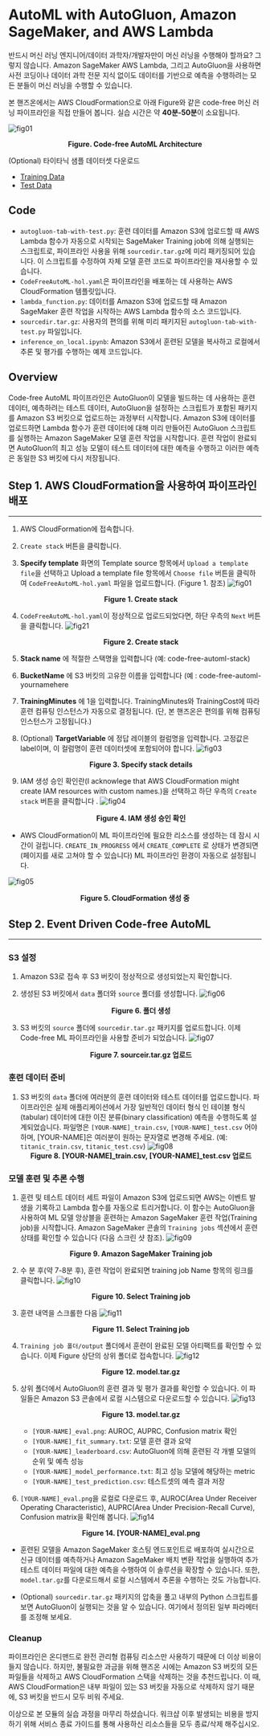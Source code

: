 
# AutoML with AutoGluon, Amazon SageMaker, and AWS Lambda

반드시 머신 러닝 엔지니어/데이터 과학자/개발자만이 머신 러닝을 수행해야 할까요? 그렇지 않습니다. Amazon SageMaker AWS Lambda, 그리고 AutoGluon을 사용하면 사전 코딩이나 데이터 과학 전문 지식 없이도 데이터를 기반으로 예측을 수행하려는 모든 분들이 머신 러닝을 수행할 수 있습니다.

본 핸즈온에서는 AWS CloudFormation으로 아래 Figure와 같은 code-free 머신 러닝 파이프라인을 직접 만들어 봅니다. 실습 시간은 약 **40분-50분**이 소요됩니다.

![fig01](./imgs/fig_architecture.png)
**<center>Figure. Code-free AutoML Architecture</center>** 

(Optional) 타이타닉 샘플 데이터셋 다운로드
- <a href="https://daekeun-workshop-public-material.s3.ap-northeast-2.amazonaws.com/raw/titanic/titanic_train.csv">Training Data</a>
- <a href="https://daekeun-workshop-public-material.s3.ap-northeast-2.amazonaws.com/raw/titanic/titanic_test.csv">Test Data</a>

## Code
- `autogluon-tab-with-test.py`: 훈련 데이터를 Amazon S3에 업로드할 때 AWS Lambda 함수가 자동으로 시작되는 SageMaker Training job에 의해 실행되는 스크립트로, 파이프라인 사용을 위해 `sourcedir.tar.gz`에 미리 패키징되어 있습니다. 이 스크립트를 수정하여 자체 모델 훈련 코드로 파이프라인을 재사용할 수 있습니다.
- `CodeFreeAutoML-hol.yaml`은 파이프라인을 배포하는 데 사용하는 AWS CloudFormation 템플릿입니다.
- `lambda_function.py`: 데이터를 Amazon S3에 업로드할 때 Amazon SageMaker 훈련 작업을 시작하는 AWS Lambda 함수의 소스 코드입니다.
- `sourcedir.tar.gz`: 사용자의 편의를 위해 미리 패키지된 `autogluon-tab-with-test.py` 파일입니다.
- `inference_on_local.ipynb`: Amazon S3에서 훈련된 모델을 복사하고 로컬에서 추론 및 평가를 수행하는 예제 코드입니다.

## Overview
Code-free AutoML 파이프라인은 AutoGluon이 모델을 빌드하는 데 사용하는 훈련 데이터, 예측하려는 테스트 데이터, AutoGluon을 설정하는 스크립트가 포함된 패키지를 Amazon S3 버킷으로 업로드하는 과정부터 시작합니다. Amazon S3에 데이터를 업로드하면 Lambda 함수가 훈련 데이터에 대해 미리 만들어진 AutoGluon 스크립트를 실행하는 Amazon SageMaker 모델 훈련 작업을 시작합니다. 훈련 작업이 완료되면 AutoGluon의 최고 성능 모델이 테스트 데이터에 대한 예측을 수행하고 이러한 예측은 동일한 S3 버킷에 다시 저장됩니다. 

## Step 1. AWS CloudFormation을 사용하여 파이프라인 배포
----

1. AWS CloudFormation에 접속합니다.
1. `Create stack` 버튼을 클릭합니다.
1. **Specify template** 화면의 Template source 항목에서 `Upload a template file`을 선택하고 Upload a template file 항목에서 `Choose file` 버튼을 클릭하여 `CodeFreeAutoML-hol.yaml` 파일을 업로드합니다. (Figure 1. 참조)
![fig01](./imgs/fig01.png)
**<center>Figure 1. Create stack</center>** 

1. `CodeFreeAutoML-hol.yaml`이 정상적으로 업로드되었다면, 하단 우측의 `Next` 버튼을 클릭합니다.
![fig21](./imgs/fig02.png)
**<center>Figure 2. Create stack</center>** 

1. **Stack name** 에 적절한 스택명을 입력합니다 (예: code-free-automl-stack)
1. **BucketName** 에 S3 버킷의 고유한 이름을 입력합니다 (예 : code-free-automl-yournamehere
1. **TrainingMinutes** 에 1을 입력합니다. TrainingMinutes와 TrainingCost에 따라 훈련 컴퓨팅 인스턴스가 자동으로 결정됩니다. (단, 본 핸즈온은 편의를 위해 컴퓨팅 인스턴스가 고정됩니다.)
1. (Optional) **TargetVariable** 에 정답 레이블의 컬럼명을 입력합니다. 고정값은 label이며, 이 컬럼명이 훈련 데이터셋에 포함되어야 합니다.
![fig03](./imgs/fig03.png)
**<center>Figure 3. Specify stack details</center>** 

1. IAM 생성 승인 확인란(I acknowlege that AWS CloudFormation might create IAM resources with custom names.)을 선택하고 하단 우측의 `Create stack` 버튼을 클릭합니다 .
![fig04](./imgs/fig04.png)
**<center>Figure 4. IAM 생성 승인 확인</center>** 

- AWS CloudFormation이 ML 파이프라인에 필요한 리소스를 생성하는 데 잠시 시간이 걸립니다. `CREATE_IN_PROGRESS` 에서
`CREATE_COMPLETE` 로 상태가 변경되면 (페이지를 새로 고쳐야 할 수 있습니다) ML 파이프라인 환경이 자동으로 설정됩니다.

![fig05](./imgs/fig05.png)
**<center>Figure 5. CloudFormation 생성 중</center>** 


## Step 2. Event Driven Code-free AutoML
----

### S3 설정

1. Amazon S3로 접속 후 S3 버킷이 정상적으로 생성되었는지 확인합니다.

1. 생성된 S3 버킷에서 `data` 폴더와 `source` 폴더를 생성합니다.
![fig06](./imgs/fig06.png)
**<center>Figure 6. 폴더 생성</center>** 

1. S3 버킷의 `source` 폴더에 `sourcedir.tar.gz` 패키지를 업로드합니다. 이제 Code-free ML 파이프라인을 사용할 준비가 되었습니다.
![fig07](./imgs/fig07.png)
**<center>Figure 7. sourceir.tar.gz 업로드</center>** 

### 훈련 데이터 준비
1. S3 버킷의 `data` 폴더에 여러분의 훈련 데이터와 테스트 데이터를 업로드합니다. 파이프라인은 실제 애플리케이션에서 가장 일반적인 데이터 형식 인 테이블 형식(tabular) 데이터에 대한 이진 분류(binary classification) 예측을 수행하도록 설계되었습니다. 파일명은
`[YOUR-NAME]_train.csv`, `[YOUR-NAME]_test.csv` 어야 하며, [YOUR-NAME]은 여러분이 원하는 문자열로 변경해 주세요.
(예: `titanic_train.csv`, `titanic_test.csv`) 
![fig08](./imgs/fig08.png)
**<center>Figure 8. [YOUR-NAME]_train.csv, [YOUR-NAME]_test.csv 업로드</center>** 

### 모델 훈련 및 추론 수행
1. 훈련 및 테스트 데이터 세트 파일이 Amazon S3에 업로드되면 AWS는 이벤트 발생을 기록하고 Lambda 함수를 자동으로 트리거합니다. 이 함수는 AutoGluon을 사용하여 ML 모델 앙상블을 훈련하는 Amazon SageMaker 훈련 작업(Training job)을 시작합니다. Amazon SageMaker 콘솔의 `Training jobs` 섹션에서 훈련 상태를 확인할 수 있습니다 (다음 스크린 샷 참조).
![fig09](./imgs/fig09.png)
**<center>Figure 9. Amazon SageMaker Training job</center>** 

1. 수 분 후(약 7-8분 후), 훈련 작업이 완료되면 training job Name 항목의 링크를 클릭합니다.
![fig10](./imgs/fig10.png)
**<center>Figure 10. Select Training job</center>** 

1. 훈련 내역을 스크롤한 다음 
![fig11](./imgs/fig11.png)
**<center>Figure 11. Select Training job</center>** 

1. `Training job 폴더/output` 폴더에서 훈련이 완료된 모델 아티팩트를 확인할 수 있습니다. 이제 Figure 상단의 상위 폴더로 접속합니다.
![fig12](./imgs/fig12.png)
**<center>Figure 12. model.tar.gz</center>** 

1. 상위 폴더에서 AutoGluon의 훈련 결과 및 평가 결과를 확인할 수 있습니다. 이 파일들은 Amazon S3 콘솔에서 로컬 시스템으로 다운로드할 수 있습니다.
![fig13](./imgs/fig13.png)
**<center>Figure 13. model.tar.gz</center>** 
    - `[YOUR-NAME]_eval.png`: AUROC, AUPRC, Confusion matrix 확인
    - `[YOUR-NAME]_fit_summary.txt`: 모델 훈련 결과 요약
    - `[YOUR-NAME]_leaderboard.csv`: AutoGluon에 의해 훈련된 각 개별 모델의 순위 및 예측 성능
    - `[YOUR-NAME]_model_performance.txt`: 최고 성능 모델에 해당하는 metric
    - `[YOUR-NAME]_test_prediction.csv`: 테스트셋의 예측 결과 저장

1. `[YOUR-NAME]_eval.png`을 로컬로 다운로드 후, AUROC(Area Under Receiver Operating Characteristic), AUPRC(Area Under Precision-Recall Curve), Confusion matrix을 확인해 봅니다.
![fig14](./imgs/fig14.png)
**<center>Figure 14. [YOUR-NAME]_eval.png</center>** 

- 훈련된 모델을 Amazon SageMaker 호스팅 엔드포인트로 배포하여 실시간으로 신규 데이터를 예측하거나 Amazon SageMaker 배치 변환 작업을 실행하여 추가 테스트 데이터 파일에 대한 예측을 수행하여 이 솔루션을 확장할 수 있습니다. 또한, `model.tar.gz`를 다운로드해서 로컬 시스템에서 추론을 수행하는 것도 가능합니다.

- (Optional) `sourcedir.tar.gz` 패키지의 압축을 풀고 내부의 Python 스크립트를 보면  AutoGluon이 실행되는 것을 알 수 있습니다. 여기에서 정의된 일부 파라메터를 조정해 보세요.


### Cleanup
파이프라인은 온디맨드로 완전 관리형 컴퓨팅 리소스만 사용하기 때문에 더 이상 비용이 들지 않습니다. 하지만, 불필요한 과금을 위해 핸즈온 시에는 Amazon S3 버킷의 모든 파일들을 삭제하고 AWS CloudFormation 스택을 삭제하는 것을 추천드립니다. 이 때, AWS CloudFormation은 내부 파일이 있는 S3 버킷을 자동으로 삭제하지 않기 때문에, S3 버킷을 반드시 모두 비워 주세요.

이상으로 본 모듈의 실습 과정을 마무리 하셨습니다. 워크샵 이후 발생되는
비용을 방지하기 위해 서비스 종료 가이드를 통해 사용하신 리소스들을 모두 종료/삭제 해주십시오.    